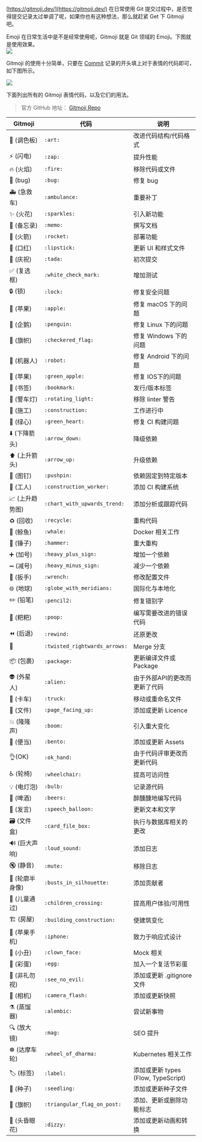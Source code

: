 [https://gitmoji.dev/](https://gitmoji.dev/)
在日常使用 Git 提交过程中，是否觉得提交记录太过单调了呢，如果你也有这种想法，那么就赶紧 Get 下 Gitmoji 吧。

Emoji 在日常生活中是不是经常使用呢，Gitmoji 就是 Git 领域的 Emoji。下图就是使用效果。  
![](https://img-blog.csdnimg.cn/20191114223735395.png#pic_center)
  
Gitmoji 的使用十分简单，只要在 [Commit](https://so.csdn.net/so/search?q=Commit&spm=1001.2101.3001.7020) 记录的开头填上对于表情的代码即可，如下图所示。

![](https://img-blog.csdnimg.cn/20191114224137502.png#pic_center)
  
下面列出所有的 Gitmoji 表情代码，以及它们的用法。

> 官方 GitHub 地址： [Gitmoji Repo](https://github.com/carloscuesta/gitmoji)

| Gitmoji | 代码 | 说明 |
| --- | --- | --- |
| 🎨 (调色板) | `:art:` | 改进代码结构/代码格式 |
| ⚡️ (闪电) | `:zap:` | 提升性能 |
| 🔥 (火焰) | `:fire:` | 移除代码或文件 |
| 🐛 (bug) | `:bug:` | 修复 bug |
| 🚑 (急救车) | `:ambulance:` | 重要补丁 |
| ✨ (火花) | `:sparkles:` | 引入新功能 |
| 📝 (备忘录) | `:memo:` | 撰写文档 |
| 🚀 (火箭) | `:rocket:` | 部署功能 |
| 💄 (口红) | `:lipstick:` | 更新 UI 和样式文件 |
| 🎉 (庆祝) | `:tada:` | 初次提交 |
| ✅ (复选框) | `:white_check_mark:` | 增加测试 |
| 🔒 (锁) | `:lock:` | 修复安全问题 |
| 🍎 (苹果) | `:apple:` | 修复 macOS 下的问题 |
| 🐧 (企鹅) | `:penguin:` | 修复 Linux 下的问题 |
| 🏁 (旗帜) | `:checkered_flag:` | 修复 Windows 下的问题 |
| 🤖 (机器人) | `:robot:` | 修复 Android 下的问题 |
| 🍏 (苹果) | `:green_apple:` | 修复 IOS下的问题 |
| 🔖 (书签) | `:bookmark:` | 发行/版本标签 |
| 🚨 (警车灯) | `:rotating_light:` | 移除 linter 警告 |
| 🚧 (施工) | `:construction:` | 工作进行中 |
| 💚 (绿心) | `:green_heart:` | 修复 CI 构建问题 |
| ⬇️ (下降箭头) | `:arrow_down:` | 降级依赖 |
| ⬆️ (上升箭头) | `:arrow_up:` | 升级依赖 |
| 📌 (图钉) | `:pushpin:` | 依赖固定到特定版本 |
| 👷 (工人) | `:construction_worker:` | 添加 CI 构建系统 |
| 📈 (上升趋势图) | `:chart_with_upwards_trend:` | 添加分析或跟踪代码 |
| ♻️ (回收) | `:recycle:` | 重构代码 |
| 🐳 (鲸鱼) | `:whale:` | Docker 相关工作 |
| 🔨 (锤子) | `:hammer:` | 重大重构 |
| ➕ (加号) | `:heavy_plus_sign:` | 增加一个依赖 |
| ➖ (减号) | `:heavy_minus_sign:` | 减少一个依赖 |
| 🔧 (扳手) | `:wrench:` | 修改配置文件 |
| 🌐 (地球) | `:globe_with_meridians:` | 国际化与本地化 |
| ✏️ (铅笔) | `:pencil2:` | 修复错别字 |
| 💩 (粑粑) | `:poop:` | 编写需要改进的错误代码 |
| ⏪ (后退) | `:rewind:` | 还原更改 |
| 🔀 | `:twisted_rightwards_arrows:` | Merge 分支 |
| 📦 (包裹) | `:package:` | 更新编译文件或Package |
| 👽 (外星人) | `:alien:` | 由于外部API的更改而更新了代码 |
| 🚚 (卡车) | `:truck:` | 移动或重命名文件 |
| 📄 (文件) | `:page_facing_up:` | 添加或更新 Licence |
| 💥 (隆隆声) | `:boom:` | 引入重大变化 |
| 🍱 (便当) | `:bento:` | 添加或更新 Assets |
| 👌(OK) | `:ok_hand:` | 由于代码评审更改而更新代码 |
| ♿️ (轮椅) | `:wheelchair:` | 提高可访问性 |
| 💡 (电灯泡) | `:bulb:` | 记录源代码 |
| 🍻 (啤酒) | `:beers:` | 醉醺醺地编写代码 |
| 💬 (发言) | `:speech_balloon:` | 更新文本和文字 |
| 🗃 (文件盒) | `:card_file_box:` | 执行与数据库相关的更改 |
| 🔊 (巨大声响) | `:loud_sound:` | 添加日志 |
| 🔇 (静音) | `:mute:` | 移除日志 |
| 👥 (轮廓半身像) | `:busts_in_silhouette:` | 添加贡献者 |
| 🚸 (儿童通过) | `:children_crossing:` | 提高用户体验/可用性 |
| 🏗 (房屋) | `:building_construction:` | 使建筑变化 |
| 📱 (苹果手机) | `:iphone:` | 致力于响应式设计 |
| 🤡 (小丑) | `:clown_face:` | Mock 相关 |
| 🥚 (彩蛋) | `:egg:` | 加入一个复活节彩蛋 |
| 🙈 (非礼勿视) | `:see_no_evil:` | 添加或更新 .gitignore 文件 |
| 📸 (相机) | `:camera_flash:` | 添加或更新快照 |
| ⚗️ (蒸馏器) | `:alembic:` | 尝试新事物 |
| 🔍 (放大镜) | `:mag:` | SEO 提升 |
| ☸️ (达摩车轮) | `:wheel_of_dharma:` | Kubernetes 相关工作 |
| 🏷 (标签) | `:label:` | 添加或更新 types (Flow, TypeScript) |
| 🌱 (种子) | `:seedling:` | 添加或更新种子文件 |
| 🚩 (旗帜) | `:triangular_flag_on_post:` | 添加、更新或删除功能标志 |
| 💫 (头昏眼花) | `:dizzy:` | 添加或更新动画和转换 |